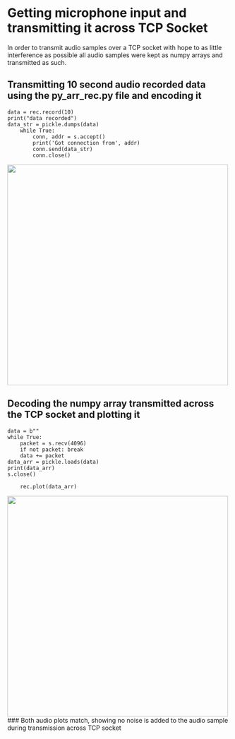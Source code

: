 # Getting microphone input and transmitting it across TCP Socket
In order to transmit audio samples over a TCP socket with hope to as little interference as possible all audio samples were kept as numpy arrays and transmitted as such.
## Transmitting 10 second audio recorded data using the py_arr_rec.py file and encoding it
```
data = rec.record(10)
print("data recorded")
data_str = pickle.dumps(data)
    while True:
        conn, addr = s.accept()
        print('Got connection from', addr)
        conn.send(data_str)
        conn.close()
```
<img align="center" src = "https://user-images.githubusercontent.com/60630614/111500007-e7ee0500-8719-11eb-8511-145a457213d1.png" width = "500" height = "500">

## Decoding the numpy array transmitted across the TCP socket and plotting it
```
data = b""
while True:
    packet = s.recv(4096)
    if not packet: break
    data += packet
data_arr = pickle.loads(data)
print(data_arr)
s.close()

    rec.plot(data_arr)
```
<img src = "https://user-images.githubusercontent.com/60630614/111499858-c3922880-8719-11eb-9150-20ab3b2a4107.png" width = "500" height = "500">
### Both audio plots match, showing no noise is added to the audio sample during transmission across TCP socket
